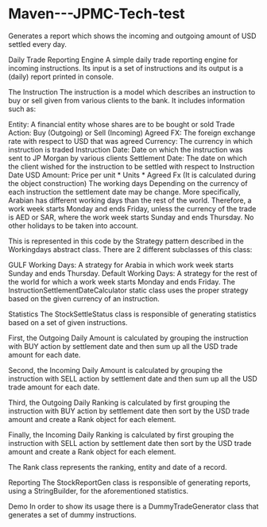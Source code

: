 # Maven---JPMC-Tech-test
Generates a report which shows the incoming and outgoing amount of USD settled every day.

Daily Trade Reporting Engine
A simple daily trade reporting engine for incoming instructions. Its input is a set of instructions and its output is a (daily) report printed in console.

The Instruction
The instruction is a model which describes an instruction to buy or sell given from various clients to the bank. It includes information such as:

Entity: A financial entity whose shares are to be bought or sold
Trade Action: Buy (Outgoing) or Sell (Incoming)
Agreed FX: The foreign exchange rate with respect to USD that was agreed
Currency: The currency in which instruction is traded
Instruction Date: Date on which the instruction was sent to JP Morgan by various clients
Settlement Date: The date on which the client wished for the instruction to be settled with respect to Instruction Date
USD Amount: Price per unit * Units * Agreed Fx (It is calculated during the object construction)
The working days
Depending on the currency of each instruction the settlement date may be change. More specifically, Arabian has different working days than the rest of the world. Therefore, a work week starts Monday and ends Friday, unless the currency of the trade is AED or SAR, where the work week starts Sunday and ends Thursday. No other holidays to be taken into account.

This is represented in this code by the Strategy pattern described in the Workingdays abstract class. There are 2 different subclasses of this class:

GULF Working Days: A strategy for Arabia in which work week starts Sunday and ends Thursday.
Default Working Days: A strategy for the rest of the world for which a work week starts Monday and ends Friday.
The InstructionSettlementDateCalculator static class uses the proper strategy based on the given currency of an instruction.

Statistics
The StockSettleStatus class is responsible of generating statistics based on a set of given instructions.

First, the Outgoing Daily Amount is calculated by grouping the instruction with BUY action by settlement date and then sum up all the USD trade amount for each date.

Second, the Incoming Daily Amount is calculated by grouping the instruction with SELL action by settlement date and then sum up all the USD trade amount for each date.

Third, the Outgoing Daily Ranking is calculated by first grouping the instruction with BUY action by settlement date then sort by the USD trade amount and create a Rank object for each element.

Finally, the Incoming Daily Ranking is calculated by first grouping the instruction with SELL action by settlement date then sort by the USD trade amount and create a Rank object for each element.

The Rank class represents the ranking, entity and date of a record.

Reporting
The StockReportGen class is responsible of generating reports, using a StringBuilder, for the aforementioned statistics.

Demo
In order to show its usage there is a DummyTradeGenerator class that generates a set of dummy instructions.
